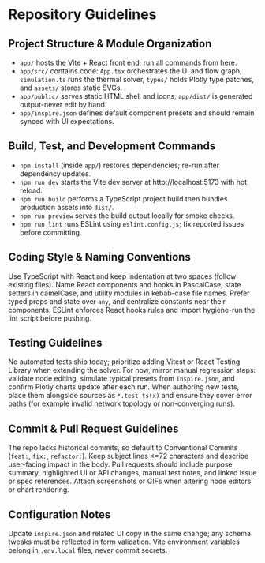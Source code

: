 # Repository Guidelines

## Project Structure & Module Organization
- `app/` hosts the Vite + React front end; run all commands from here.
- `app/src/` contains code: `App.tsx` orchestrates the UI and flow graph, `simulation.ts` runs the thermal solver, `types/` holds Plotly type patches, and `assets/` stores static SVGs.
- `app/public/` serves static HTML shell and icons; `app/dist/` is generated output-never edit by hand.
- `app/inspire.json` defines default component presets and should remain synced with UI expectations.

## Build, Test, and Development Commands
- `npm install` (inside `app/`) restores dependencies; re-run after dependency updates.
- `npm run dev` starts the Vite dev server at http://localhost:5173 with hot reload.
- `npm run build` performs a TypeScript project build then bundles production assets into `dist/`.
- `npm run preview` serves the build output locally for smoke checks.
- `npm run lint` runs ESLint using `eslint.config.js`; fix reported issues before committing.

## Coding Style & Naming Conventions
Use TypeScript with React and keep indentation at two spaces (follow existing files). Name React components and hooks in PascalCase, state setters in camelCase, and utility modules in kebab-case file names. Prefer typed props and state over `any`, and centralize constants near their components. ESLint enforces React hooks rules and import hygiene-run the lint script before pushing.

## Testing Guidelines
No automated tests ship today; prioritize adding Vitest or React Testing Library when extending the solver. For now, mirror manual regression steps: validate node editing, simulate typical presets from `inspire.json`, and confirm Plotly charts update after each run. When authoring new tests, place them alongside sources as `*.test.ts(x)` and ensure they cover error paths (for example invalid network topology or non-converging runs).

## Commit & Pull Request Guidelines
The repo lacks historical commits, so default to Conventional Commits (`feat:`, `fix:`, `refactor:`). Keep subject lines <=72 characters and describe user-facing impact in the body. Pull requests should include purpose summary, highlighted UI or API changes, manual test notes, and linked issue or spec references. Attach screenshots or GIFs when altering node editors or chart rendering.

## Configuration Notes
Update `inspire.json` and related UI copy in the same change; any schema tweaks must be reflected in form validation. Vite environment variables belong in `.env.local` files; never commit secrets.
